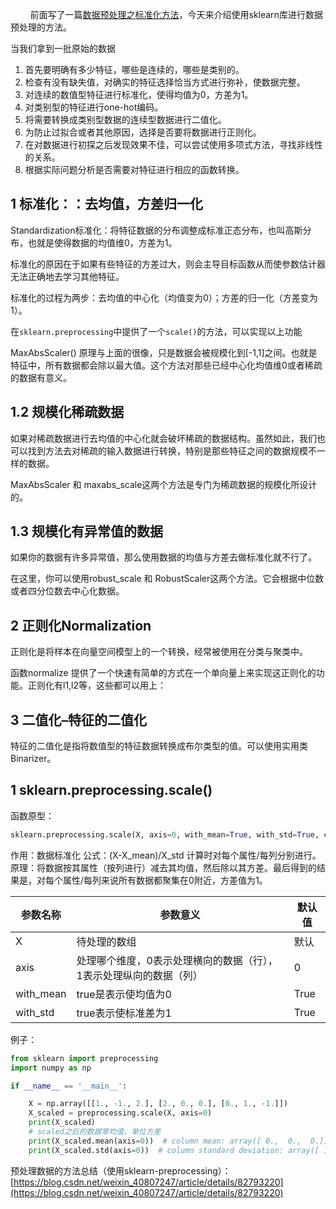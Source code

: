 &nbsp;&nbsp;&nbsp;&nbsp;&nbsp;&nbsp;&nbsp;&nbsp;前面写了一篇[数据预处理之标准化方法](https://blog.csdn.net/xq151750111/article/details/124461551)，今天来介绍使用sklearn库进行数据预处理的方法。


当我们拿到一批原始的数据
1. 首先要明确有多少特征，哪些是连续的，哪些是类别的。
2. 检查有没有缺失值，对确实的特征选择恰当方式进行弥补，使数据完整。
3. 对连续的数值型特征进行标准化，使得均值为0，方差为1。
4. 对类别型的特征进行one-hot编码。
5. 将需要转换成类别型数据的连续型数据进行二值化。
6. 为防止过拟合或者其他原因，选择是否要将数据进行正则化。
7. 在对数据进行初探之后发现效果不佳，可以尝试使用多项式方法，寻找非线性的关系。
8. 根据实际问题分析是否需要对特征进行相应的函数转换。

## 1 标准化：：去均值，方差归一化
Standardization标准化：将特征数据的分布调整成标准正态分布，也叫高斯分布，也就是使得数据的均值维0，方差为1。

标准化的原因在于如果有些特征的方差过大，则会主导目标函数从而使参数估计器无法正确地去学习其他特征。

标准化的过程为两步：去均值的中心化（均值变为0）；方差的归一化（方差变为1）。

在`sklearn.preprocessing`中提供了一个`scale()`的方法，可以实现以上功能



 MaxAbsScaler()
原理与上面的很像，只是数据会被规模化到[-1,1]之间。也就是特征中，所有数据都会除以最大值。这个方法对那些已经中心化均值维0或者稀疏的数据有意义。


## 1.2 规模化稀疏数据
如果对稀疏数据进行去均值的中心化就会破坏稀疏的数据结构。虽然如此，我们也可以找到方法去对稀疏的输入数据进行转换，特别是那些特征之间的数据规模不一样的数据。

MaxAbsScaler 和 maxabs_scale这两个方法是专门为稀疏数据的规模化所设计的。

## 1.3 规模化有异常值的数据
如果你的数据有许多异常值，那么使用数据的均值与方差去做标准化就不行了。

在这里，你可以使用robust_scale 和 RobustScaler这两个方法。它会根据中位数或者四分位数去中心化数据。

## 2 正则化Normalization
正则化是将样本在向量空间模型上的一个转换，经常被使用在分类与聚类中。

函数normalize 提供了一个快速有简单的方式在一个单向量上来实现这正则化的功能。正则化有l1,l2等，这些都可以用上：



## 3 二值化–特征的二值化

特征的二值化是指将数值型的特征数据转换成布尔类型的值。可以使用实用类Binarizer。


## 1 sklearn.preprocessing.scale()
函数原型：
```python
sklearn.preprocessing.scale(X, axis=0, with_mean=True, with_std=True, copy=True)
```
作用：数据标准化
公式：(X-X_mean)/X_std 计算时对每个属性/每列分别进行。
原理：将数据按其属性（按列进行）减去其均值，然后除以其方差。最后得到的结果是，对每个属性/每列来说所有数据都聚集在0附近，方差值为1。

<table><thead><tr><th>参数名称</th><th>参数意义</th><th>默认值</th></tr></thead><tbody><tr><td>X</td><td>待处理的数组</td><td>默认</td></tr><tr><td>axis</td><td>处理哪个维度，0表示处理横向的数据（行）， 1表示处理纵向的数据（列）</td><td>0</td></tr><tr><td>with_mean</td><td>true是表示使均值为0</td><td>True</td></tr><tr><td>with_std</td><td>true表示使标准差为1</td><td>True</td></tr></tbody></table>

例子：
```python
from sklearn import preprocessing
import numpy as np

if __name__ == '__main__':

    X = np.array([[1., -1., 2.], [2., 0., 0.], [0., 1., -1.]])
    X_scaled = preprocessing.scale(X, axis=0)
    print(X_scaled)
    # scaled之后的数据零均值，单位方差
    print(X_scaled.mean(axis=0))  # column mean: array([ 0.,  0.,  0.])
    print(X_scaled.std(axis=0))  # column standard deviation: array([ 1.,  1.,  1.])
```


预处理数据的方法总结（使用sklearn-preprocessing）：[https://blog.csdn.net/weixin_40807247/article/details/82793220](https://blog.csdn.net/weixin_40807247/article/details/82793220)